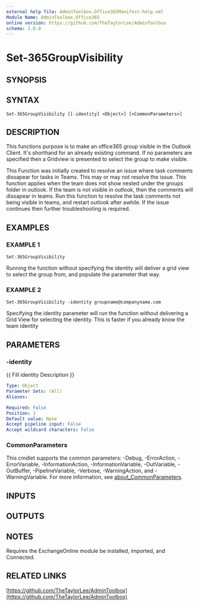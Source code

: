 ```yaml
---
external help file: AdminToolbox.Office365Manifest-help.xml
Module Name: AdminToolbox.Office365
online version: https://github.com/TheTaylorLee/AdminToolbox
schema: 2.0.0
---
```


# Set-365GroupVisibility

## SYNOPSIS

## SYNTAX

```
Set-365GroupVisibility [[-identity] <Object>] [<CommonParameters>]
```

## DESCRIPTION
This functions purpose is to make an office365 group visible in the Outlook Client.
It's shorthand for an already existing command.
If no parameters are specified then a Gridview is presented to select the group to make visible.

This Function was initially created to resolve an issue where task comments dissapear for tasks in Teams.
This may or may not resolve the issue.
This function applies when the team does not show nested under the groups folder in outlook.
If the team is not visible in outlook, then the comments will dissapear in teams.
Run this function to resolve the task comments not being visible in teams, and restart outlook after awhile.
If the issue continues then further troubleshooting is required.

## EXAMPLES

### EXAMPLE 1
```
Set-365GroupVisibility
```

Running the function without specifying the identity will deliver a grid view to select the group from, and populate the parameter that way.

### EXAMPLE 2
```
Set-365GroupVisibility -identity groupname@companyname.com
```

Specifying the identity parameter will run the function without delivering a Grid View for selecting the identity.
This is faster if you already know the team identity

## PARAMETERS

### -identity
{{ Fill identity Description }}

```yaml
Type: Object
Parameter Sets: (All)
Aliases:

Required: False
Position: 1
Default value: None
Accept pipeline input: False
Accept wildcard characters: False
```

### CommonParameters
This cmdlet supports the common parameters: -Debug, -ErrorAction, -ErrorVariable, -InformationAction, -InformationVariable, -OutVariable, -OutBuffer, -PipelineVariable, -Verbose, -WarningAction, and -WarningVariable. For more information, see [about_CommonParameters](http://go.microsoft.com/fwlink/?LinkID=113216).

## INPUTS

## OUTPUTS

## NOTES
Requires the ExchangeOnline module be installed, imported, and Connected.

## RELATED LINKS

[https://github.com/TheTaylorLee/AdminToolbox](https://github.com/TheTaylorLee/AdminToolbox)

